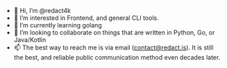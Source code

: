 - 👋 Hi, I’m @redact4k
- 👀 I’m interested in Frontend, and general CLI tools.
- 🌱 I’m currently learning golang
- 💞️ I’m looking to collaborate on things that are written in Python, Go, or Java/Kotlin
- 📫 The best way to reach me is via email (contact@redact.is). It is still the best, and reliable public communication method even decades later.

<!---
redact4k/redact4k is a ✨ special ✨ repository because its `README.md` (this file) appears on your GitHub profile.
You can click the Preview link to take a look at your changes.
--->
